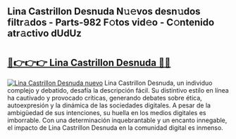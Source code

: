 ## Lina Castrillon Desnuda N𝚞𝚎vos desn𝚞dos filtr𝚊dos - Parts-982 F𝚘tos vid𝚎o - C𝚘ntenido atr𝚊ctivo dUdUz

# <h2><a href="http://mb0mv14.tromn.icu/?c=Lina+Castrillon+Desnuda">🔗👉👉👉 Lina Castrillon Desnuda 🔗🔗</a></h2>

[![Lina Castrillon Desnuda nuevo](https://i.imgur.com/pEAQMta.gif)](http://mb0mv14.tromn.icu/?c=Lina+Castrillon+Desnuda)
Lina Castrillon Desnuda, un individuo complejo y debatido, desafía la descripción fácil. Su distintivo estilo en línea ha cautivado y provocado críticas, generando debates sobre ética, autoexpresión y la dinámica de las sociedades digitales. A pesar de la ambigüedad de sus intenciones, su huella en los medios digitales es imborrable. Con una determinación inquebrantable y un encanto innegable, el impacto de Lina Castrillon Desnuda en la comunidad digital es inmenso.
